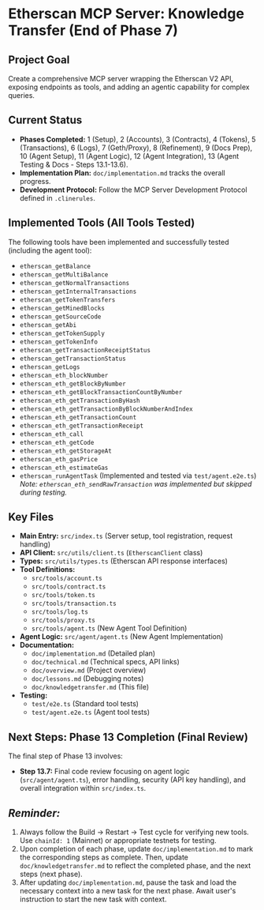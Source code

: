 # Etherscan MCP Server: Knowledge Transfer (End of Phase 7)

## Project Goal

Create a comprehensive MCP server wrapping the Etherscan V2 API, exposing endpoints as tools, and adding an agentic capability for complex queries.

## Current Status

- **Phases Completed:** 1 (Setup), 2 (Accounts), 3 (Contracts), 4 (Tokens), 5 (Transactions), 6 (Logs), 7 (Geth/Proxy), 8 (Refinement), 9 (Docs Prep), 10 (Agent Setup), 11 (Agent Logic), 12 (Agent Integration), 13 (Agent Testing & Docs - Steps 13.1-13.6).
- **Implementation Plan:** `doc/implementation.md` tracks the overall progress.
- **Development Protocol:** Follow the MCP Server Development Protocol defined in `.clinerules`.

## Implemented Tools (All Tools Tested)

The following tools have been implemented and successfully tested (including the agent tool):

- `etherscan_getBalance`
- `etherscan_getMultiBalance`
- `etherscan_getNormalTransactions`
- `etherscan_getInternalTransactions`
- `etherscan_getTokenTransfers`
- `etherscan_getMinedBlocks`
- `etherscan_getSourceCode`
- `etherscan_getAbi`
- `etherscan_getTokenSupply`
- `etherscan_getTokenInfo`
- `etherscan_getTransactionReceiptStatus`
- `etherscan_getTransactionStatus`
- `etherscan_getLogs`
- `etherscan_eth_blockNumber`
- `etherscan_eth_getBlockByNumber`
- `etherscan_eth_getBlockTransactionCountByNumber`
- `etherscan_eth_getTransactionByHash`
- `etherscan_eth_getTransactionByBlockNumberAndIndex`
- `etherscan_eth_getTransactionCount`
- `etherscan_eth_getTransactionReceipt`
- `etherscan_eth_call`
- `etherscan_eth_getCode`
- `etherscan_eth_getStorageAt`
- `etherscan_eth_gasPrice`
- `etherscan_eth_estimateGas`
- `etherscan_runAgentTask` (Implemented and tested via `test/agent.e2e.ts`)
  _Note: `etherscan_eth_sendRawTransaction` was implemented but skipped during testing._

## Key Files

- **Main Entry:** `src/index.ts` (Server setup, tool registration, request handling)
- **API Client:** `src/utils/client.ts` (`EtherscanClient` class)
- **Types:** `src/utils/types.ts` (Etherscan API response interfaces)
- **Tool Definitions:**
  - `src/tools/account.ts`
  - `src/tools/contract.ts`
  - `src/tools/token.ts`
  - `src/tools/transaction.ts`
  - `src/tools/log.ts`
  - `src/tools/proxy.ts`
  - `src/tools/agent.ts` (New Agent Tool Definition)
- **Agent Logic:** `src/agent/agent.ts` (New Agent Implementation)
- **Documentation:**
  - `doc/implementation.md` (Detailed plan)
  - `doc/technical.md` (Technical specs, API links)
  - `doc/overview.md` (Project overview)
  - `doc/lessons.md` (Debugging notes)
  - `doc/knowledgetransfer.md` (This file)
- **Testing:**
  - `test/e2e.ts` (Standard tool tests)
  - `test/agent.e2e.ts` (Agent tool tests)

## Next Steps: Phase 13 Completion (Final Review)

The final step of Phase 13 involves:

- **Step 13.7:** Final code review focusing on agent logic (`src/agent/agent.ts`), error handling, security (API key handling), and overall integration within `src/index.ts`.

## _Reminder:_

1. Always follow the Build -> Restart -> Test cycle for verifying new tools. Use `chainId: 1` (Mainnet) or appropriate testnets for testing.
2. Upon completion of each phase, update `doc/implementation.md` to mark the corresponding steps as complete. Then, update `doc/knowledgetransfer.md` to reflect the completed phase, and the next steps (next phase).
3. After updating `doc/implementation.md`, pause the task and load the necessary context into a new task for the next phase. Await user's instruction to start the new task with context.
